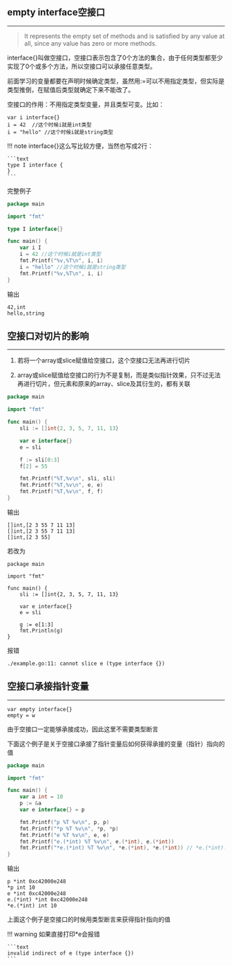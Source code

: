 ## **empty interface空接口**

---

> It represents the empty set of methods and is satisfied by any value at all, since any value has zero or more methods.

interface{}叫做空接口，空接口表示包含了0个方法的集合，由于任何类型都至少实现了0个或多个方法，所以空接口可以承接任意类型。

前面学习的变量都要在声明时候确定类型，虽然用:=可以不用指定类型，但实际是类型推倒，在赋值后类型就确定下来不能改了。

空接口的作用：不用指定类型变量，并且类型可变。比如：

```text
var i interface{}
i = 42	//这个时候i就是int类型
i = "hello"	//这个时候i就是string类型
```

!!! note
	interface{}这么写比较方便，当然也写成2行：

	```text
	type I interface {
	}
	```

完整例子

```go
package main

import "fmt"

type I interface{}

func main() {
	var i I
	i = 42 //这个时候i就是int类型
	fmt.Printf("%v,%T\n", i, i)
	i = "hello" //这个时候i就是string类型
	fmt.Printf("%v,%T\n", i, i)
}
```

输出

```text
42,int
hello,string
```

## **空接口对切片的影响**

---

1. 若将一个array或slice赋值给空接口，这个空接口无法再进行切片

2. array或slice赋值给空接口的行为不是复制，而是类似指针效果，只不过无法再进行切片，但元素和原来的array、slice及其衍生的，都有关联

```go
package main

import "fmt"

func main() {
	sli := []int{2, 3, 5, 7, 11, 13}

	var e interface{}
	e = sli

	f := sli[0:3]
	f[2] = 55

	fmt.Printf("%T,%v\n", sli, sli)
	fmt.Printf("%T,%v\n", e, e)
	fmt.Printf("%T,%v\n", f, f)
}
```

输出

```text
[]int,[2 3 55 7 11 13]
[]int,[2 3 55 7 11 13]
[]int,[2 3 55]
```

若改为

```text
package main

import "fmt"

func main() {
	sli := []int{2, 3, 5, 7, 11, 13}

	var e interface{}
	e = sli

	g := e[1:3]
	fmt.Println(g)
}
```

报错

```text
./example.go:11: cannot slice e (type interface {})
```

## **空接口承接指针变量**

---

```text
var empty interface{}
empty = w
```

由于空接口一定能够承接成功，因此这里不需要类型断言

下面这个例子是关于空接口承接了指针变量后如何获得承接的变量（指针）指向的值

```go
package main

import "fmt"

func main() {
    var a int = 10
    p := &a
    var e interface{} = p

    fmt.Printf("p %T %v\n", p, p)
    fmt.Printf("*p %T %v\n", *p, *p)
    fmt.Printf("e %T %v\n", e, e)
    fmt.Printf("e.(*int) %T %v\n", e.(*int), e.(*int))
    fmt.Printf("*e.(*int) %T %v\n", *e.(*int), *e.(*int)) // *e.(*int)可以写为*(e.(*int))，前者是后者的简写方式
}
```

输出

```text
p *int 0xc42000e248
*p int 10
e *int 0xc42000e248
e.(*int) *int 0xc42000e248
*e.(*int) int 10
```

上面这个例子是空接口的时候用类型断言来获得指针指向的值

!!! warning
	如果直接打印*e会报错

	```text
	invalid indirect of e (type interface {})
	```
